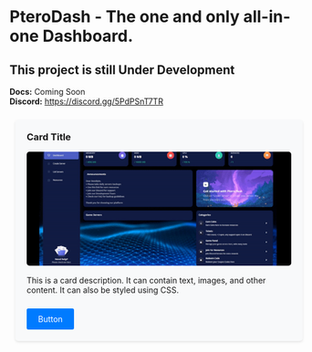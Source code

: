 # PteroDash - The one and only all-in-one Dashboard.
## This project is still Under Development<br>
**Docs:** Coming Soon<br>
**Discord:** https://discord.gg/5PdPSnT7TR

<!-- Card Container -->
<div style="display: flex; flex-wrap: wrap;">
  
  <!-- Card -->
  <div style="flex: 0 0 100%; padding: 10px;">
    <!-- Card Content -->
    <div style="background-color: #f8f9fa; padding: 20px; border-radius: 5px; box-shadow: 0 2px 4px rgba(0,0,0,0.1);">
      <!-- Card Title -->
      <h3 style="margin-top: 0;">Card Title</h3>
      <!-- Card Image -->
      <img src="https://raw.githubusercontent.com/NicoRuizDev/web-assets/main/PteroDash/gallery1.gif" alt="Card Image" style="width: 100%; max-height: 200px; object-fit: cover; border-radius: 5px;">
      <!-- Card Description -->
      <p>This is a card description. It can contain text, images, and other content. It can also be styled using CSS.</p>
      <!-- Card Button -->
      <a href="#" style="display: inline-block; margin-top: 10px; padding: 10px 20px; background-color: #007bff; color: #fff; text-decoration: none; border-radius: 3px;">Button</a>
    </div>
  </div>
  
</div>
